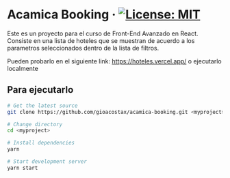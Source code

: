 # Acamica Booking · [![License: MIT](https://img.shields.io/badge/License-MIT-yellow.svg?style=flat-square)](https://opensource.org/licenses/MIT)

Este es un proyecto para el curso de Front-End Avanzado en React. Consiste en una lista de hoteles que se muestran de acuerdo a los parametros seleccionados dentro de la lista de filtros.

Pueden probarlo en el siguiente link: https://hoteles.vercel.app/ o ejecutarlo localmente

## Para ejecutarlo

```bash
# Get the latest source
git clone https://github.com/gioacostax/acamica-booking.git <myproject>

# Change directory
cd <myproject>

# Install dependencies
yarn

# Start development server
yarn start
```
